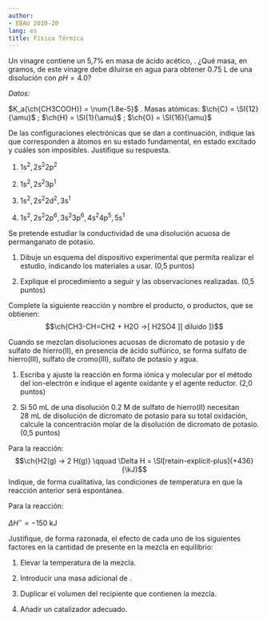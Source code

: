 ```yaml
---
author:
- EBAU 2010-20
lang: es
title: Física Térmica
---
```


Un vinagre contiene un 5,7% en masa de ácido acético, . ¿Qué masa, en
gramos, de este vinagre debe diluirse en agua para obtener 0.75 L de una
disolución con $pH = \num{4.0}$?

*Datos:*

$K_a(\ch{CH3COOH}) = \num{1.8e-5}$ . Masas atómicas:
$\ch{C} = \SI{12}{\amu}$ ; $\ch{H} = \SI{1}{\amu}$ ;
$\ch{O} = \SI{16}{\amu}$

De las configuraciones electrónicas que se dan a continuación, indique
las que corresponden a átomos en su estado fundamental, en estado
excitado y cuáles son imposibles. Justifique su respuesta.

1.  $1\text{s}^{2},2\text{s}^{2}2\text{p}^{2}$

2.  $1\text{s}^{2},2\text{s}^{2}3\text{p}^{1}$

3.  $1\text{s}^{2},2\text{s}^{2}2\text{d}^{2},3\text{s}^{1}$

4.  $1\text{s}^{2},2\text{s}^{2}2\text{p}^{6},3\text{s}^{2}3\text{p}^{6},4\text{s}^{2}4\text{p}^{5},5\text{s}^{1}$

Se pretende estudiar la conductividad de una disolución acuosa de
permanganato de potasio.

1.  Dibuje un esquema del dispositivo experimental que permita realizar
    el estudio, indicando los materiales a usar. (0,5 puntos)

2.  Explique el procedimiento a seguir y las observaciones realizadas.
    (0,5 puntos)

Complete la siguiente reacción y nombre el producto, o productos, que se
obtienen: $$\ch{CH3-CH=CH2 + H2O ->[ H2SO4 ][ diluido ]}$$

Cuando se mezclan disoluciones acuosas de dicromato de potasio y de
sulfato de hierro(II), en presencia de ácido sulfúrico, se forma sulfato
de hierro(III), sulfato de cromo(III), sulfato de potasio y agua.

1.  Escriba y ajuste la reacción en forma iónica y molecular por el
    método del ion-electrón e indique el agente oxidante y el agente
    reductor. (2,0 puntos)

2.  Si 50 mL de una disolución 0.2 M de sulfato de hierro(II) necesitan
    28 mL de disolución de dicromato de potasio para su total oxidación,
    calcule la concentración molar de la disolución de dicromato de
    potasio. (0,5 puntos)

Para la reacción:
$$\ch{H2(g) -> 2 H(g)} \qquad \Delta H = \SI[retain-explicit-plus]{+436}{\kJ}$$
Indique, de forma cualitativa, las condiciones de temperatura en que la
reacción anterior será espontánea.

Para la reacción:

$\Delta H^\circ = \SI[retain-explicit-plus]{-150}{\kJ}$

Justifique, de forma razonada, el efecto de cada uno de los siguientes
factores en la cantidad de presente en la mezcla en equilibrio:

1.  Elevar la temperatura de la mezcla.

2.  Introducir una masa adicional de .

3.  Duplicar el volumen del recipiente que contienen la mezcla.

4.  Añadir un catalizador adecuado.

